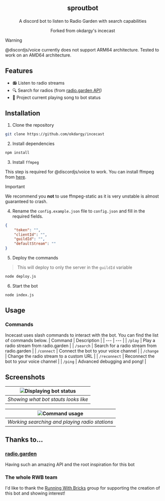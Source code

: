 ## <p style="text-align: center;">sproutbot</p>
<p style="text-align: center;">A discord bot to listen to Radio Garden with search capabilities</p>
<p style="text-align: center;">Forked from okdargy's incecast</p>

> [!WARNING]  
> @discordjs/voice currently does not support ARM64 architecture. Tested to work on an AMD64 architecture.



## Features
- 📻 Listen to radio streams
- 🔍 Search for radios (from [radio.garden API](https://radio.garden))
- 💬 Project current playing song to bot status

## Installation
1. Clone the repository
```bash
git clone https://github.com/okdargy/incecast
```

2. Install dependencies
```bash
npm install
```

3. Install `ffmpeg`

This step is required for @discordjs/voice to work. You can install ffmpeg from [here](https://ffmpeg.org/download.html). 

> [!IMPORTANT]
> We recommend you **not** to use ffmpeg-static as it is very unstable is almost guaranteed to crash.

4. Rename the `config.example.json` file to `config.json` and fill in the required fields.
```json
{
    "token": "",
    "clientId": "",
    "guildId": "",
    "defaultStream": ""
}
```

5. Deploy the commands
> This will deploy to only the server in the `guildId` variable
```bash
node deploy.js
```

6. Start the bot
```bash
node index.js
```

## Usage
### Commands
Incecast uses slash commands to interact with the bot. You can find the list of commands below.
| Command | Description |
| --- | --- |
| `/play` | Play a radio stream from radio.garden |
| `/search` | Search for a radio stream from radio.garden |
| `/connect` | Connect the bot to your voice channel |
| `/change` | Change the radio stream to a custom URL |
| `/reconnect` | Reconnect the bot to your voice channel |
| `/ping` | Advanced debugging and pong! |

## Screenshots

| ![Displaying bot status](https://i.imgur.com/jeaedk2.png) |
|:--:| 
| *Showing what bot stauts looks like* |

| ![Command usage](https://i.imgur.com/jAsyFh7.png) |
|:--:| 
| *Working searching and playing radio stations* |

## Thanks to...
### [radio.garden](https://radio.garden)
Having such an amazing API and the root inspiration for this bot

### The whole RWB team
I'd like to thank the [Running With Bricks](https://github.com/Running-With-Bricks) group for supporting the creation of this bot and showing interest!
